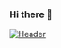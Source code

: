 ### Hi there 👋

[![Header](https://raw.githubusercontent.com/PurryFury/PurryFury/Untitled.png "Header")](http://egor.co.za/)
<!--
**PurryFury/PurryFury** is a ✨ _special_ ✨ repository because its `README.md` (this file) appears on your GitHub profile.

<img src="https://raw.githubusercontent.com/PurryFury/PurryFury/master/hackerman.gif" width="30px">
<img src="https://raw.githubusercontent.com/PurryFury/PurryFury/master/tenor.gif" width="30px">


Here are some ideas to get you started:

- 🔭 I’m currently working on ...
- 🌱 I’m currently learning ...
- 👯 I’m looking to collaborate on ...
- 🤔 I’m looking for help with ...
- 💬 Ask me about ...
- 📫 How to reach me: ...
- 😄 Pronouns: ...
- ⚡ Fun fact: ...
-->
